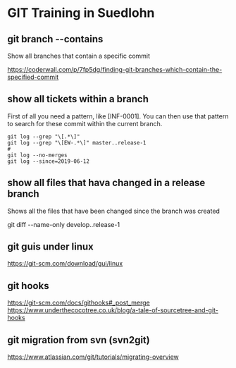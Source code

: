 # GIT Training in Suedlohn 
## git branch --contains 

Show all branches that contain a specific commit

https://coderwall.com/p/7fp5dg/finding-git-branches-which-contain-the-specified-commit

## show all tickets within a branch 

First of all you need a pattern, like [INF-0001].
You can then use that pattern to search for these commit within the current branch.

```
git log --grep "\[.*\]"
git log --grep "\[EW-.*\]" master..release-1
# 
git log --no-merges 
git log --since=2019-06-12
```
## show all files that hava changed in a release branch 

Shows all the files that have been changed since the branch was created 

git diff --name-only develop..release-1

## git guis under linux

https://git-scm.com/download/gui/linux

## git hooks 

https://git-scm.com/docs/githooks#_post_merge
https://www.underthecocotree.co.uk/blog/a-tale-of-sourcetree-and-git-hooks

## git migration from svn (svn2git) 

https://www.atlassian.com/git/tutorials/migrating-overview
